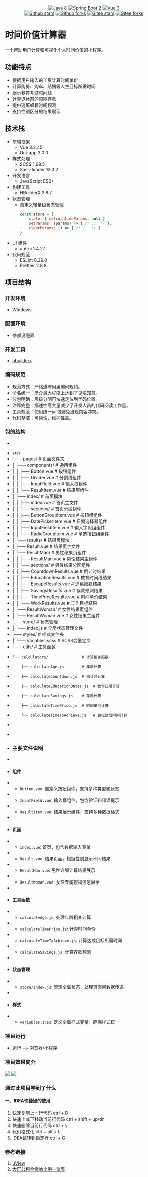 <p align="center">
    <a href='https://docs.oracle.com/en/java/javase/8'><img alt="Java 8" src="https://img.shields.io/badge/Java%208-%23007396.svg?logo=java"></a>
    <a href='https://docs.spring.io/spring-boot/docs/2.6.2-SNAPSHOT/reference/html'>
	<img alt="Spring Boot 2" src="https://img.shields.io/badge/Spring%20Boot%202-%23000000.svg?logo=springboot"></a>
    <a href='https://staging-cn.vuejs.org'><img alt="Vue 3" src="https://img.shields.io/badge/Vue%202%20-%232b3847.svg?logo=vue.js"></a><br/>
    <a href='#'><img alt="Github stars" src="https://img.shields.io/github/stars/201206030/novel?logo=github"></a>
    <a href='#'><img alt="Github forks" src="https://img.shields.io/github/forks/201206030/novel?logo=github"></a>
    <a href='#'><img alt="Gitee stars" src="https://gitee.com/novel_dev_team/novel/badge/star.svg?theme=gitee"></a>
    <a href='#'><img alt="Gitee forks" src="https://gitee.com/novel_dev_team/novel/badge/fork.svg?theme=gitee"></a>
</p>

# 时间价值计算器

一个帮助用户计算和可视化个人时间价值的小程序。

## 功能特点

- 根据用户输入的工资计算时间单价
- 计算购房、购车、结婚等人生目标所需时间
- 展示教育考试时间线
- 计算退休前的预期存款
- 提供逃离奴籍时间预测
- 支持性别区分的结果展示

## 技术栈

- 前端框架
  - Vue 3.2.45
  - Uni-app 3.0.0
- 样式处理
  - SCSS 1.69.5
  - Sass-loader 13.3.2
- 开发语言
  - JavaScript ES6+
- 构建工具
  - HBuilderX 3.8.7
- 状态管理
  - 自定义轻量级状态管理
    ```javascript
    const store = {
        state: { calculationParams: null },
        setParams: (params) => { /* ... */ },
        clearParams: () => { /* ... */ }
    }
    ```
- UI 组件
  - uni-ui 1.4.27
- 代码规范
  - ESLint 8.39.0
  - Prettier 2.8.8

## 项目结构

### 开发环境

+ Windows

### 配置环境

+ 啥都没配置                

### 开发工具

+ [hbuilderx](https://www.dcloud.io/hbuilderx.html)

###  编码规范

- 规范方式：严格遵守阿里编码规约。
- 命名统一：简介最大程度上达到了见名知意。
- 分包明确：层级分明可快速定位到代码位置。
- 注释完整：描述性高大量减少了开发人员的代码阅读工作量。
- 工具规范：使用统一jar包避免出现内容冲突。
- 代码整洁：可读性、维护性高。

### 包的结构 
+ ```
+ src/
+ ├── pages/                          # 页面文件夹
+ │   ├── components/                 # 通用组件
+ │   │   ├── Button.vue             # 按钮组件
+ │   │   ├── Divider.vue            # 分割线组件
+ │   │   ├── InputField.vue         # 输入框组件
+ │   │   └── ResultItem.vue         # 结果项组件
+ │   ├── index/                     # 首页模块
+ │   │   ├── index.vue              # 首页主文件
+ │   │   └── sections/              # 首页分区组件
+ │   │       ├── ButtonGroupItem.vue # 按钮组组件
+ │   │       ├── DatePickerItem.vue  # 日期选择器组件
+ │   │       ├── InputFieldItem.vue  # 输入字段组组件
+ │   │       └── RadioGroupItem.vue  # 单选按钮组组件
+ │   └── results/                   # 结果页模块
+ │       ├── Result.vue             # 结果页主文件
+ │       ├── ResultMan/             # 男性结果页组件
+ │       │   ├── ResultMan.vue      # 男性结果主组件
+ │       │   └── sections/          # 男性结果分区组件
+ │       │       ├── CountdownResults.vue    # 倒计时结果
+ │       │       ├── EducationResults.vue    # 教育时间线结果
+ │       │       ├── EscapeResults.vue       # 逃离奴籍结果
+ │       │       ├── SavingsResults.vue      # 存款预测结果
+ │       │       ├── TimePriceResults.vue    # 时间单价结果
+ │       │       └── WorkResults.vue         # 工作目标结果
+ │       └── ResultWoman/           # 女性结果页组件
+ │           └── ResultWoman.vue    # 女性结果主组件
+ ├── store/                         # 状态管理
+ │   └── index.js                   # 全局状态管理文件
+ ├── styles/                        # 样式文件夹
+ │   └── variables.scss             # SCSS变量定义
+ └── utils/                         # 工具函数
+     └── calculators/               # 计算相关函数
+         ├── calculateAge.js        # 年龄计算
+         ├── calculateCountdown.js  # 倒计时计算
+         ├── calculateEducationDates.js  # 教育日期计算
+         ├── calculateSavings.js    # 存款计算
+         ├── calculateTimePrice.js  # 时间单价计算
+         └── calculateTimeToAchieve.js   # 目标达成时间计算
+ ```
+ 
+ ### 主要文件说明
+ 
+ #### 组件
+ - `Button.vue`: 自定义按钮组件，支持多种类型和状态
+ - `InputField.vue`: 输入框组件，包含验证和错误提示
+ - `ResultItem.vue`: 结果展示组件，支持多种数据格式
+ 
+ #### 页面
+ - `index.vue`: 首页，包含数据输入表单
+ - `Result.vue`: 结果页面，根据性别显示不同结果
+ - `ResultMan.vue`: 男性详细计算结果展示
+ - `ResultWoman.vue`: 女性专属祝福信息展示
+ 
+ #### 工具函数
+ - `calculateAge.js`: 处理年龄相关计算
+ - `calculateTimePrice.js`: 计算时间单价
+ - `calculateTimeToAchieve.js`: 计算达成目标所需时间
+ - `calculateSavings.js`: 计算存款预测
+ 
+ #### 状态管理
+ - `store/index.js`: 管理全局状态，处理页面间数据传递
+ 
+ #### 样式
+ - `variables.scss`: 定义全局样式变量，确保样式统一

### 项目运行

+ 运行 --> 浏览器/小程序


### 项目效果简介

![](./static/img1.png)
![](./static/img2.png)

### 通过此项目学到了什么

#### 一、IDEA快捷键的使用

1. 快速复制上一行代码 ctrl + D
2. 快速上或下移动当前行代码 ctrl + shift + up/dn
3. 快速删除当前行代码 ctrl + y
4. 代码格式化 ctrl + alt + L
5. IDEA跳转到指定行 ctrl + G

### 参考链接

1. [uView](https://uviewui.com/components/changeGuide.html)
2. [大厂公积金缴纳比例一览表](https://blog.csdn.net/weixin_45727359/article/details/135639219)
